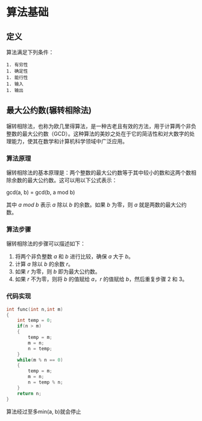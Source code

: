 # 算法基础

## 定义

算法满足下列条件：

	1. 有穷性
	1. 确定性
	1. 能行性
	1. 输入
	1. 输出

## 最大公约数(辗转相除法)

辗转相除法，也称为欧几里得算法，是一种古老且有效的方法，用于计算两个非负整数的最大公约数（GCD）。这种算法的美妙之处在于它的简洁性和对大数字的处理能力，使其在数学和计算机科学领域中广泛应用。

### 算法原理

辗转相除法的基本原理是：两个整数的最大公约数等于其中较小的数和这两个数相除余数的最大公约数。这可以用以下公式表示：

gcd(a, b) = gcd(b, a mod b)

其中 *a mod b* 表示 *a* 除以 *b* 的余数。如果 *b* 为零，则 *a* 就是两数的最大公约数。

### 算法步骤

辗转相除法的步骤可以描述如下：

1. 将两个非负整数 *a* 和 *b* 进行比较，确保 *a* 大于 *b*。
2. 计算 *a* 除以 *b* 的余数 *r*。
3. 如果 *r* 为零，则 *b* 即为最大公约数。
4. 如果 *r* 不为零，则将 *b* 的值赋给 *a*，*r* 的值赋给 *b*，然后重复步骤 2 和 3。

### 代码实现

````c++
int func(int n,int m)
{
    int temp = 0;
    if(n > m)
    {
        temp = m;
        m = n;
        n = temp;
    }
    while(m % n == 0)
    {
        temp = m;
        m = n;
        n = temp % n;
    }
    return n;
}
````

算法经过至多min(a, b)就会停止